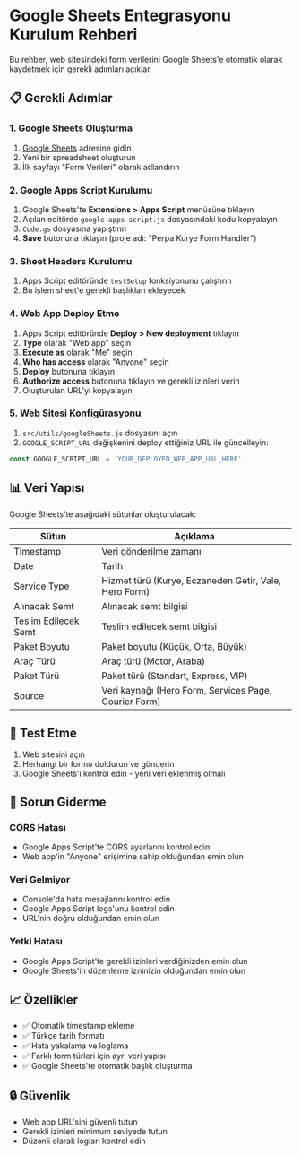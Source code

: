 # Google Sheets Entegrasyonu Kurulum Rehberi

Bu rehber, web sitesindeki form verilerini Google Sheets'e otomatik olarak kaydetmek için gerekli adımları açıklar.

## 📋 Gerekli Adımlar

### 1. Google Sheets Oluşturma
1. [Google Sheets](https://sheets.google.com) adresine gidin
2. Yeni bir spreadsheet oluşturun
3. İlk sayfayı "Form Verileri" olarak adlandırın

### 2. Google Apps Script Kurulumu
1. Google Sheets'te **Extensions > Apps Script** menüsüne tıklayın
2. Açılan editörde `google-apps-script.js` dosyasındaki kodu kopyalayın
3. `Code.gs` dosyasına yapıştırın
4. **Save** butonuna tıklayın (proje adı: "Perpa Kurye Form Handler")

### 3. Sheet Headers Kurulumu
1. Apps Script editöründe `testSetup` fonksiyonunu çalıştırın
2. Bu işlem sheet'e gerekli başlıkları ekleyecek

### 4. Web App Deploy Etme
1. Apps Script editöründe **Deploy > New deployment** tıklayın
2. **Type** olarak "Web app" seçin
3. **Execute as** olarak "Me" seçin
4. **Who has access** olarak "Anyone" seçin
5. **Deploy** butonuna tıklayın
6. **Authorize access** butonuna tıklayın ve gerekli izinleri verin
7. Oluşturulan URL'yi kopyalayın

### 5. Web Sitesi Konfigürasyonu
1. `src/utils/googleSheets.js` dosyasını açın
2. `GOOGLE_SCRIPT_URL` değişkenini deploy ettiğiniz URL ile güncelleyin:

```javascript
const GOOGLE_SCRIPT_URL = 'YOUR_DEPLOYED_WEB_APP_URL_HERE'
```

## 📊 Veri Yapısı

Google Sheets'te aşağıdaki sütunlar oluşturulacak:

| Sütun | Açıklama |
|-------|----------|
| Timestamp | Veri gönderilme zamanı |
| Date | Tarih |
| Service Type | Hizmet türü (Kurye, Eczaneden Getir, Vale, Hero Form) |
| Alınacak Semt | Alınacak semt bilgisi |
| Teslim Edilecek Semt | Teslim edilecek semt bilgisi |
| Paket Boyutu | Paket boyutu (Küçük, Orta, Büyük) |
| Araç Türü | Araç türü (Motor, Araba) |
| Paket Türü | Paket türü (Standart, Express, VIP) |
| Source | Veri kaynağı (Hero Form, Services Page, Courier Form) |

## 🔧 Test Etme

1. Web sitesini açın
2. Herhangi bir formu doldurun ve gönderin
3. Google Sheets'i kontrol edin - yeni veri eklenmiş olmalı

## 🚨 Sorun Giderme

### CORS Hatası
- Google Apps Script'te CORS ayarlarını kontrol edin
- Web app'in "Anyone" erişimine sahip olduğundan emin olun

### Veri Gelmiyor
- Console'da hata mesajlarını kontrol edin
- Google Apps Script logs'unu kontrol edin
- URL'nin doğru olduğundan emin olun

### Yetki Hatası
- Google Apps Script'te gerekli izinleri verdiğinizden emin olun
- Google Sheets'in düzenleme izninizin olduğundan emin olun

## 📈 Özellikler

- ✅ Otomatik timestamp ekleme
- ✅ Türkçe tarih formatı
- ✅ Hata yakalama ve loglama
- ✅ Farklı form türleri için ayrı veri yapısı
- ✅ Google Sheets'te otomatik başlık oluşturma

## 🔒 Güvenlik

- Web app URL'sini güvenli tutun
- Gerekli izinleri minimum seviyede tutun
- Düzenli olarak logları kontrol edin 